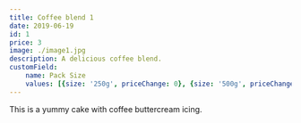 ```yaml
---
title: Coffee blend 1
date: 2019-06-19
id: 1
price: 3
image: ./image1.jpg
description: A delicious coffee blend.
customField: 
    name: Pack Size
    values: [{size: '250g', priceChange: 0}, {size: '500g', priceChange: 15.00}, {size: '1kg', priceChange: 25.00}]
---
```


This is a yummy cake with coffee buttercream icing.
